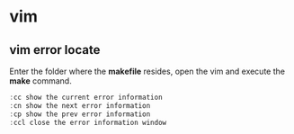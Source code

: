 # vim

## vim error locate

Enter the folder where the **makefile** resides, open the vim and execute the **make** command. 

```C++
:cc show the current error information
:cn show the next error information
:cp show the prev error information
:ccl close the error information window
```

